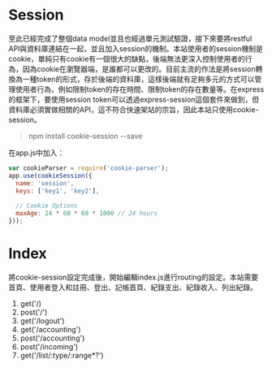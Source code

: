 # Session
至此已經完成了整個data model並且也經過單元測試驗證，接下來要將restful API與資料庫連結在一起，並且加入session的機制。本站使用者的session機制是cookie，單純只有cookie有一個很大的缺點，後端無法更深入控制使用者的行為，因為cookie在瀏覽器端，是誰都可以更改的。目前主流的作法是將session轉換為一種token的形式，存於後端的資料庫，這樣後端就有足夠多元的方式可以管理使用者行為，例如限制token的存在時間、限制token的存在數量等。在express的框架下，要使用session token可以透過express-session這個套件來做到，但資料庫必須實做相關的API，這不符合快速架站的宗旨，因此本站只使用cookie-session。
> npm install cookie-session --save

在app.js中加入：
```js
var cookieParser = require('cookie-parser');
app.use(cookieSession({
  name: 'session',
  keys: ['key1', 'key2'],
    
  // Cookie Options
  maxAge: 24 * 60 * 60 * 1000 // 24 hours                              
}));
```

# Index
將cookie-session設定完成後，開始編輯index.js進行routing的設定。本站需要首頁、使用者登入和註冊、登出、記帳首頁、紀錄支出、紀錄收入、列出紀錄。

1. get('/)
2. post('/')
3. get('/logout')
4. get('/accounting')
5. post('/accounting')
6. post('/incoming')
7. get('/list/:type/:range*?')